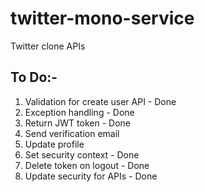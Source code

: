 # twitter-mono-service
Twitter clone APIs


## To Do:-
1. Validation for create user API - Done
2. Exception handling - Done
3. Return JWT token - Done
4. Send verification email
5. Update profile
6. Set security context - Done
7. Delete token on logout - Done
8. Update security for APIs - Done